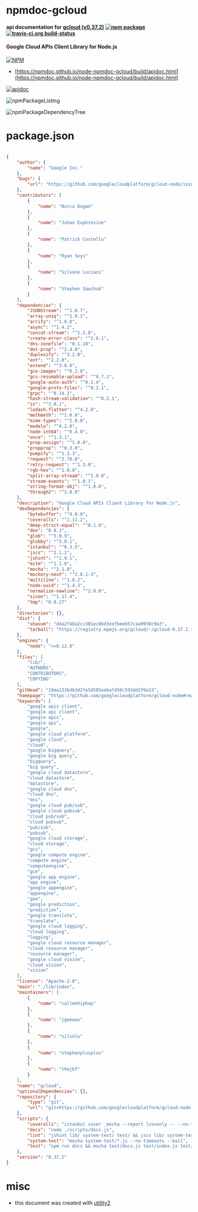 # npmdoc-gcloud

#### api documentation for  [gcloud (v0.37.2)](https://github.com/googlecloudplatform/gcloud-node#readme)  [![npm package](https://img.shields.io/npm/v/npmdoc-gcloud.svg?style=flat-square)](https://www.npmjs.org/package/npmdoc-gcloud) [![travis-ci.org build-status](https://api.travis-ci.org/npmdoc/node-npmdoc-gcloud.svg)](https://travis-ci.org/npmdoc/node-npmdoc-gcloud)

#### Google Cloud APIs Client Library for Node.js

[![NPM](https://nodei.co/npm/gcloud.png?downloads=true&downloadRank=true&stars=true)](https://www.npmjs.com/package/gcloud)

- [https://npmdoc.github.io/node-npmdoc-gcloud/build/apidoc.html](https://npmdoc.github.io/node-npmdoc-gcloud/build/apidoc.html)

[![apidoc](https://npmdoc.github.io/node-npmdoc-gcloud/build/screenCapture.buildCi.browser.%252Ftmp%252Fbuild%252Fapidoc.html.png)](https://npmdoc.github.io/node-npmdoc-gcloud/build/apidoc.html)

![npmPackageListing](https://npmdoc.github.io/node-npmdoc-gcloud/build/screenCapture.npmPackageListing.svg)

![npmPackageDependencyTree](https://npmdoc.github.io/node-npmdoc-gcloud/build/screenCapture.npmPackageDependencyTree.svg)



# package.json

```json

{
    "author": {
        "name": "Google Inc."
    },
    "bugs": {
        "url": "https://github.com/googlecloudplatform/gcloud-node/issues"
    },
    "contributors": [
        {
            "name": "Burcu Dogan"
        },
        {
            "name": "Johan Euphrosine"
        },
        {
            "name": "Patrick Costello"
        },
        {
            "name": "Ryan Seys"
        },
        {
            "name": "Silvano Luciani"
        },
        {
            "name": "Stephen Sawchuk"
        }
    ],
    "dependencies": {
        "JSONStream": "^1.0.7",
        "array-uniq": "^1.0.2",
        "arrify": "^1.0.0",
        "async": "^1.4.2",
        "concat-stream": "^1.5.0",
        "create-error-class": "^2.0.1",
        "dns-zonefile": "0.1.18",
        "dot-prop": "^2.4.0",
        "duplexify": "^3.2.0",
        "ent": "^2.2.0",
        "extend": "^3.0.0",
        "gce-images": "^0.2.0",
        "gcs-resumable-upload": "^0.7.1",
        "google-auto-auth": "^0.2.4",
        "google-proto-files": "^0.2.1",
        "grpc": "^0.14.1",
        "hash-stream-validation": "^0.2.1",
        "is": "^3.0.1",
        "lodash.flatten": "^4.2.0",
        "methmeth": "^1.0.0",
        "mime-types": "^2.0.8",
        "modelo": "^4.2.0",
        "node-int64": "^0.4.0",
        "once": "^1.3.1",
        "prop-assign": "^1.0.0",
        "propprop": "^0.3.0",
        "pumpify": "^1.3.3",
        "request": "^2.70.0",
        "retry-request": "^1.3.0",
        "rgb-hex": "^1.0.0",
        "split-array-stream": "^1.0.0",
        "stream-events": "^1.0.1",
        "string-format-obj": "^1.0.0",
        "through2": "^2.0.0"
    },
    "description": "Google Cloud APIs Client Library for Node.js",
    "devDependencies": {
        "bytebuffer": "^4.0.0",
        "coveralls": "^2.11.2",
        "deep-strict-equal": "^0.1.0",
        "dox": "0.8.1",
        "glob": "^5.0.9",
        "globby": "^3.0.1",
        "istanbul": "^0.3.5",
        "jscs": "^2.1.1",
        "jshint": "^2.9.1",
        "mitm": "^1.1.0",
        "mocha": "^2.1.0",
        "mockery-next": "^2.0.1-3",
        "multiline": "^1.0.2",
        "node-uuid": "^1.4.3",
        "normalize-newline": "^2.0.0",
        "sinon": "^1.17.4",
        "tmp": "0.0.27"
    },
    "directories": {},
    "dist": {
        "shasum": "d4a2f4ba2cc301ec86d3eefbeeb57caa9938c9a3",
        "tarball": "https://registry.npmjs.org/gcloud/-/gcloud-0.37.2.tgz"
    },
    "engines": {
        "node": ">=0.12.0"
    },
    "files": [
        "lib/",
        "AUTHORS",
        "CONTRIBUTORS",
        "COPYING"
    ],
    "gitHead": "19ea133bdb3d2fe5d585eebaf450c593dd2f6e33",
    "homepage": "https://github.com/googlecloudplatform/gcloud-node#readme",
    "keywords": [
        "google apis client",
        "google api client",
        "google apis",
        "google api",
        "google",
        "google cloud platform",
        "google cloud",
        "cloud",
        "google bigquery",
        "google big query",
        "bigquery",
        "big query",
        "google cloud datastore",
        "cloud datastore",
        "datastore",
        "google cloud dns",
        "cloud dns",
        "dns",
        "google cloud pub/sub",
        "google cloud pubsub",
        "cloud pub/sub",
        "cloud pubsub",
        "pub/sub",
        "pubsub",
        "google cloud storage",
        "cloud storage",
        "gcs",
        "google compute engine",
        "compute engine",
        "computeengine",
        "gce",
        "google app engine",
        "app engine",
        "google appengine",
        "appengine",
        "gae",
        "google prediction",
        "prediction",
        "google translate",
        "translate",
        "google cloud logging",
        "cloud logging",
        "logging",
        "google cloud resource manager",
        "cloud resource manager",
        "resource manager",
        "google cloud vision",
        "cloud vision",
        "vision"
    ],
    "license": "Apache-2.0",
    "main": "./lib/index",
    "maintainers": [
        {
            "name": "callmehiphop"
        },
        {
            "name": "jgeewax"
        },
        {
            "name": "silvolu"
        },
        {
            "name": "stephenplusplus"
        },
        {
            "name": "thejbf"
        }
    ],
    "name": "gcloud",
    "optionalDependencies": {},
    "repository": {
        "type": "git",
        "url": "git+https://github.com/googlecloudplatform/gcloud-node.git"
    },
    "scripts": {
        "coveralls": "istanbul cover _mocha --report lcovonly -- --no-timeouts --bail test/**/*.js -R spec && cat ./coverage/lcov.info | ./node_modules/coveralls/bin/coveralls.js && rm -rf ./coverage",
        "docs": "node ./scripts/docs.js",
        "lint": "jshint lib/ system-test/ test/ && jscs lib/ system-test/ test/",
        "system-test": "mocha system-test/*.js --no-timeouts --bail",
        "test": "npm run docs && mocha test/docs.js test/index.js test/*/*.js"
    },
    "version": "0.37.2"
}
```



# misc
- this document was created with [utility2](https://github.com/kaizhu256/node-utility2)
